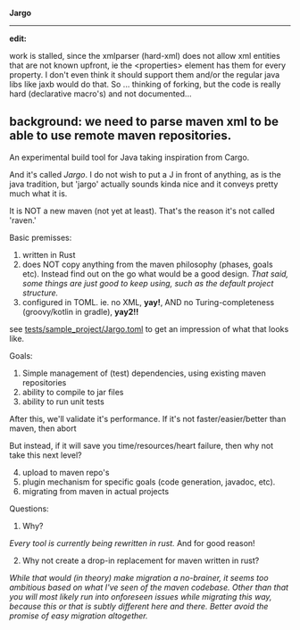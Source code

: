 **Jargo**

----

**edit:**

work is stalled, since the xmlparser (hard-xml) does not allow xml entities that are not known upfront, ie the &lt;properties> element has them for every property.
I don't even think it should support them and/or the regular java libs like jaxb would do that.
So ... thinking of forking, but the code is really hard (declarative macro's) and not documented...

background: we need to parse maven xml to be able to use remote maven repositories.
----
 
An experimental build tool for Java taking inspiration from Cargo.

And it's called *Jargo*. I do not wish to put a J in front of anything, as is the java tradition, 
but 'jargo' actually sounds kinda nice and it conveys pretty much what it is. 

It is NOT a new maven (not yet at least). That's the reason it's not called 'raven.'

Basic premisses:
1. written in Rust
2. does NOT copy anything from the maven philosophy (phases, goals etc). Instead find out on the go what would be 
a good design. _That said, some things are just good to keep using, such as the default project structure._
3. configured in TOML. ie. no XML, **yay!**, AND no Turing-completeness (groovy/kotlin in gradle), **yay2!!**

see [tests/sample_project/Jargo.toml](https://github.com/shautvast/jargo/blob/main/tests/sample_project/Jargo.toml) to get an impression of what that looks like.

Goals:
1. Simple management of (test) dependencies, using existing maven repositories
2. ability to compile to jar files
3. ability to run unit tests

After this, we'll validate it's performance. If it's not faster/easier/better than maven, then abort

But instead, if it will save you time/resources/heart failure, then why not take this next level?

4. upload to maven repo's
5. plugin mechanism for specific goals (code generation, javadoc, etc). 
6. migrating from maven in actual projects


Questions:
1. Why?

_Every tool is currently being rewritten in rust._ And for good reason!

2. Why not create a drop-in replacement for maven written in rust?

_While that would (in theory) make migration a no-brainer, it seems too ambitious based on what I've seen of the maven 
codebase. Other than that you will most likely run into onforeseen issues while migrating this way, because this or 
that is subtly different here and there. Better avoid the promise of easy migration altogether._


